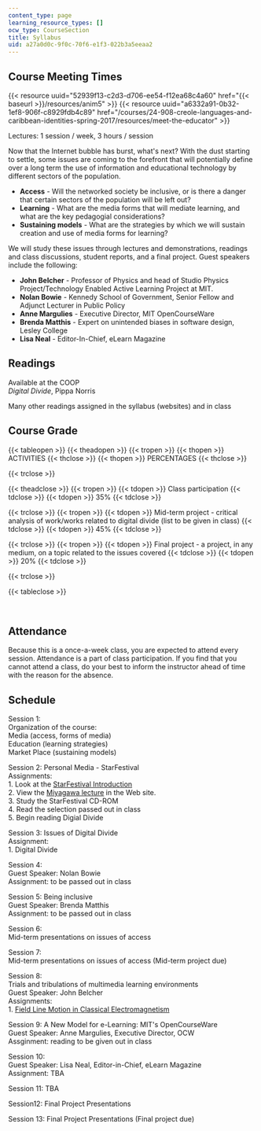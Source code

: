 ```yaml
---
content_type: page
learning_resource_types: []
ocw_type: CourseSection
title: Syllabus
uid: a27a0d0c-9f0c-70f6-e1f3-022b3a5eeaa2
---
```

Course Meeting Times
--------------------


{{< resource uuid="52939f13-c2d3-d706-ee54-f12ea68c4a60" href="{{< baseurl >}}/resources/anim5" >}}
{{< resource uuid="a6332a91-0b32-1ef8-906f-c8929fdb4c89" href="/courses/24-908-creole-languages-and-caribbean-identities-spring-2017/resources/meet-the-educator" >}}

Lectures: 1 session / week, 3 hours / session

Now that the Internet bubble has burst, what's next? With the dust starting to settle, some issues are coming to the forefront that will potentially define over a long term the use of information and educational technology by different sectors of the population.

*   **Access** - Will the networked society be inclusive, or is there a danger that certain sectors of the population will be left out?
*   **Learning** - What are the media forms that will mediate learning, and what are the key pedagogial considerations?
*   **Sustaining models** - What are the strategies by which we will sustain creation and use of media forms for learning?

We will study these issues through lectures and demonstrations, readings and class discussions, student reports, and a final project. Guest speakers include the following:

*   **John Belcher** - Professor of Physics and head of Studio Physics Project/Technology Enabled Active Learning Project at MIT.
*   **Nolan Bowie** - Kennedy School of Government, Senior Fellow and Adjunct Lecturer in Public Policy
*   **Anne Margulies** - Executive Director, MIT OpenCourseWare
*   **Brenda Matthis** - Expert on unintended biases in software design, Lesley College
*   **Lisa Neal** - Editor-In-Chief, eLearn Magazine

Readings
--------

Available at the COOP  
_Digital Divide_, Pippa Norris

Many other readings assigned in the syllabus (websites) and in class

Course Grade
------------

{{< tableopen >}}
{{< theadopen >}}
{{< tropen >}}
{{< thopen >}}
ACTIVITIES
{{< thclose >}}
{{< thopen >}}
PERCENTAGES
{{< thclose >}}

{{< trclose >}}

{{< theadclose >}}
{{< tropen >}}
{{< tdopen >}}
Class participation
{{< tdclose >}}
{{< tdopen >}}
35%
{{< tdclose >}}

{{< trclose >}}
{{< tropen >}}
{{< tdopen >}}
Mid-term project - critical analysis of work/works related to digital divide (list to be given in class)
{{< tdclose >}}
{{< tdopen >}}
45%
{{< tdclose >}}

{{< trclose >}}
{{< tropen >}}
{{< tdopen >}}
Final project - a project, in any medium, on a topic related to the issues covered
{{< tdclose >}}
{{< tdopen >}}
20%
{{< tdclose >}}

{{< trclose >}}

{{< tableclose >}}

  
 

Attendance
----------

Because this is a once-a-week class, you are expected to attend every session. Attendance is a part of class participation. If you find that you cannot attend a class, do your best to inform the instructor ahead of time with the reason for the absence.

Schedule
--------

Session 1:  
Organization of the course:  
Media (access, forms of media)  
Education (learning strategies)  
Market Place (sustaining models)

Session 2: Personal Media - StarFestival  
Assignments:  
1\. Look at the [StarFestival Introduction](/ans7870/21f/21f.027/star_festival/)  
2\. View the [Miyagawa lecture](/ans7870/21f/21f.027/star_festival/sf_menu.html) in the Web site.  
3\. Study the StarFestival CD-ROM  
4\. Read the selection passed out in class  
5\. Begin reading Digial Divide

Session 3: Issues of Digital Divide  
Assignment:  
1\. Digital Divide

Session 4:  
Guest Speaker: Nolan Bowie  
Assignment: to be passed out in class

Session 5: Being inclusive  
Guest Speaker: Brenda Matthis  
Assignment: to be passed out in class

Session 6:  
Mid-term presentations on issues of access

Session 7:  
Mid-term presentations on issues of access (Mid-term project due)

Session 8:  
Trials and tribulations of multimedia learning environments  
Guest Speaker: John Belcher  
Assignments:  
1\. [Field Line Motion in Classical Electromagnetism](http://web.mit.edu/jbelcher/www/FieldLineMotion.html)

Session 9: A New Model for e-Learning: MIT's OpenCourseWare  
Guest Speaker: Anne Margulies, Executive Director, OCW  
Assginment: reading to be given out in class

Session 10:  
Guest Speaker: Lisa Neal, Editor-in-Chief, eLearn Magazine  
Assignment: TBA

Session 11: TBA

Session12: Final Project Presentations

Session 13: Final Project Presentations (Final project due)